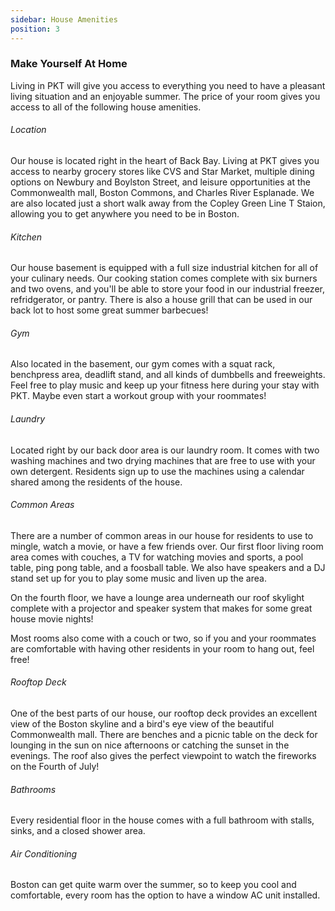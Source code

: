 ```yaml
---
sidebar: House Amenities
position: 3
---
```

### Make Yourself At Home

Living in PKT will give you access to everything you need to have a pleasant living situation and an enjoyable summer. The price of your room gives you access to all of the following house amenities.

###### Location

Our house is located right in the heart of Back Bay. Living at PKT gives you access to nearby grocery stores like CVS and Star Market, multiple dining options on Newbury and Boylston Street, and leisure opportunities at the Commonwealth mall, Boston Commons, and Charles River Esplanade. We are also located just a short walk away from the Copley Green Line T Staion, allowing you to get anywhere you need to be in Boston.

###### Kitchen

Our house basement is equipped with a full size industrial kitchen for all of your culinary needs. Our cooking station comes complete with six burners and two ovens, and you'll be able to store your food in our industrial freezer, refridgerator, or pantry. There is also a house grill that can be used in our back lot to host some great summer barbecues!

###### Gym

Also located in the basement, our gym comes with a squat rack, benchpress area, deadlift stand, and all kinds of dumbbells and freeweights. Feel free to play music and keep up your fitness here during your stay with PKT. Maybe even start a workout group with your roommates!

###### Laundry

Located right by our back door area is our laundry room. It comes with two washing machines and two drying machines that are free to use with your own detergent. Residents sign up to use the machines using a calendar shared among the residents of the house.

###### Common Areas

There are a number of common areas in our house for residents to use to mingle, watch a movie, or have a few friends over. Our first floor living room area comes with couches, a TV for watching movies and sports, a pool table, ping pong table, and a foosball table. We also have speakers and a DJ stand set up for you to play some music and liven up the area.

On the fourth floor, we have a lounge area underneath our roof skylight complete with a projector and speaker system that makes for some great house movie nights!

Most rooms also come with a couch or two, so if you and your roommates are comfortable with having other residents in your room to hang out, feel free!

###### Rooftop Deck

One of the best parts of our house, our rooftop deck provides an excellent view of the Boston skyline and a bird's eye view of the beautiful Commonwealth mall. There are benches and a picnic table on the deck for lounging in the sun on nice afternoons or catching the sunset in the evenings. The roof also gives the perfect viewpoint to watch the fireworks on the Fourth of July!

###### Bathrooms

Every residential floor in the house comes with a full bathroom with stalls, sinks, and a closed shower area.

###### Air Conditioning

Boston can get quite warm over the summer, so to keep you cool and comfortable, every room has the option to have a window AC unit installed.
